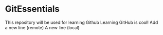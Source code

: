 # GitEssentials
This repository will be used for learning Github
Learning GitHub is cool!
Add a new line (remote)
A new line (local)
